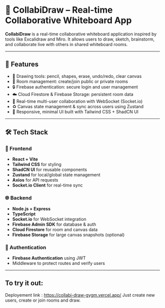# 🧠 CollabiDraw – Real-time Collaborative Whiteboard App

**CollabiDraw** is a real-time collaborative whiteboard application inspired by tools like Excalidraw and Miro. It allows users to draw, sketch, brainstorm, and collaborate live with others in shared whiteboard rooms.

---

## 🚀 Features

- 🎨 Drawing tools: pencil, shapes, erase, undo/redo, clear canvas
- 🧩 Room management: create/join public or private rooms
- 🔒 Firebase authentication: secure login and user management
- ☁️ Cloud Firestore & Firebase Storage: persistent room data
- 📡 Real-time multi-user collaboration with WebSocket (Socket.io)
- ♻️ Canvas state management & sync across users using Zustand
- 🧠 Responsive, minimal UI built with Tailwind CSS + ShadCN UI

---

## 🛠 Tech Stack

### 🔧 Frontend
- **React + Vite**
- **Tailwind CSS** for styling
- **ShadCN UI** for reusable components
- **Zustand** for local/global state management
- **Axios** for API requests
- **Socket.io Client** for real-time sync

### 🌐 Backend
- **Node.js + Express**
- **TypeScript**
- **Socket.io** for WebSocket integration
- **Firebase Admin SDK** for database & auth
- **Cloud Firestore** for room and canvas data
- **Firebase Storage** for large canvas snapshots (optional)

### 🔐 Authentication
- **Firebase Authentication** using JWT
- Middleware to protect routes and verify users

---

## To try it out:
Deployement link : https://collabi-draw-gygm.vercel.app/
Just create new users, create or join rooms and draw.

